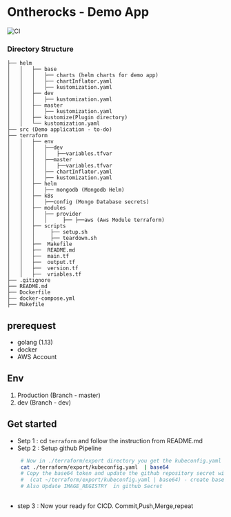 # Ontherocks - Demo App 

![CI](https://github.com/evalsocket/ontherocks/workflows/CI/badge.svg) 

### Directory Structure

```
├── helm
│   │   ├── base
│   │   │   ├── charts (helm charts for demo app)
│   │   │   ├── chartInflator.yaml
│   │   │   ├── kustomization.yaml
│   │   ├── dev
│   │   │   ├── kustomization.yaml
│   │   ├── master
│   │   │   ├── kustomization.yaml
│   │   ├── kustomize(Plugin directory)
│   │   └── kustomization.yaml
├── src (Demo application - to-do)
├── terraform
│   │   ├── env
│   │   │   ├──dev
│   │   │   │   ├──variables.tfvar
│   │   │   ├──master
│   │   │   │   ├──variables.tfvar
│   │   │   ├── chartInflator.yaml
│   │   │   ├── kustomization.yaml
│   │   ├── helm
│   │   │   ├── mongodb (Mongodb Helm)
│   │   ├── k8s
│   │   │   ├──config (Mongo Database secrets)
│   │   ├── modules
│   │   │   ├── provider  
│   │   │   │     ├── ├──aws (Aws Module terraform)
│   │   ├── scripts 
│   │   │     ├── setup.sh
│   │   │     ├── teardown.sh
│   │   ├──  Makefile
│   │   ├──  README.md
│   │   ├──  main.tf
│   │   ├──  output.tf
│   │   ├──  version.tf
│   │   ├──  vriables.tf
├── .gitignore
├── README.md
├── Dockerfile 
├── docker-compose.yml
├── Makefile
```


## prerequest
 - golang (1.13)
 - docker
 - AWS Account 
 
## Env
1. Production (Branch - master)
1. dev (Branch - dev)

## Get started 

 - Setp 1 : cd `terraform` and follow the instruction from README.md
 - Setp 2 : Setup github Pipeline
    ```bash
     # Now in ./terraform/export directory you get the kubeconfig.yaml
     cat ./terraform/export/kubeconfig.yaml  | base64
     # Copy the base64 token and update the github repository secret with name KUBE_CONFIG_DATA
     #  (cat ~/terraform/export/kubeconfig.yaml | base64) - create base64 token
     # Also Update IMAGE_REGISTRY  in github Secret
     
    ```
- step 3 : Now your ready for CICD. Commit,Push,Merge,repeat
